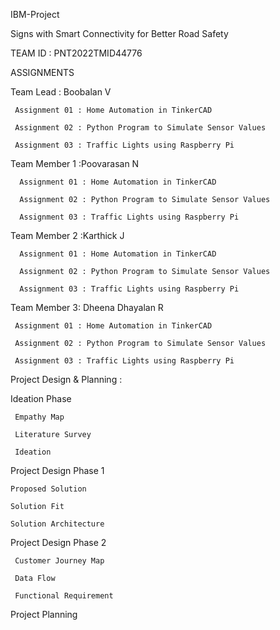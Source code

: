  IBM-Project
 
Signs with Smart Connectivity for Better Road Safety

TEAM ID : PNT2022TMID44776

ASSIGNMENTS

Team Lead : Boobalan V

     Assignment 01 : Home Automation in TinkerCAD
	
     Assignment 02 : Python Program to Simulate Sensor Values
 
     Assignment 03 : Traffic Lights using Raspberry Pi

Team Member 1 :Poovarasan N

      Assignment 01 : Home Automation in TinkerCAD
		 
      Assignment 02 : Python Program to Simulate Sensor Values
  
      Assignment 03 : Traffic Lights using Raspberry Pi

Team Member 2 :Karthick J

      Assignment 01 : Home Automation in TinkerCAD
     
	  Assignment 02 : Python Program to Simulate Sensor Values
     
	  Assignment 03 : Traffic Lights using Raspberry Pi

Team Member 3: Dheena Dhayalan R

     Assignment 01 : Home Automation in TinkerCAD
     
	 Assignment 02 : Python Program to Simulate Sensor Values
     
	 Assignment 03 : Traffic Lights using Raspberry Pi
	
	
Project Design & Planning :

Ideation Phase


     Empathy Map
	 
	 Literature Survey
   
	 Ideation
	 
Project Design Phase 1

    Proposed Solution
    
	Solution Fit
    
	Solution Architecture
		
Project Design Phase 2

     Customer Journey Map
     
	 Data Flow
     
	 Functional Requirement
	 
Project Planning


